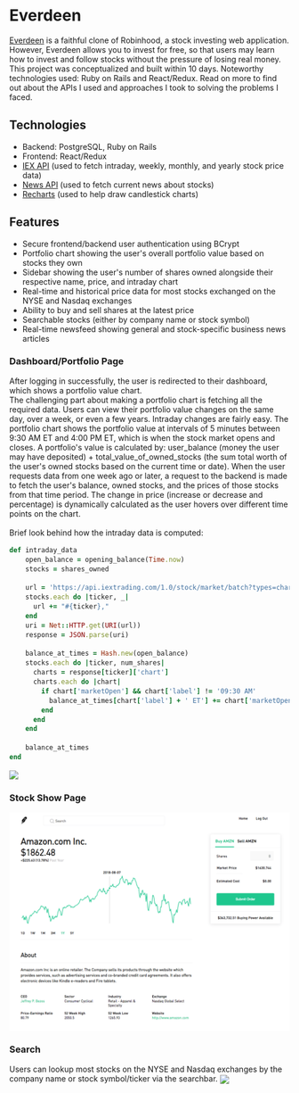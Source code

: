 # Everdeen
[Everdeen](https://everdeen-app.herokuapp.com/#/) is a faithful clone of Robinhood, a stock investing web application. However, Everdeen allows you to invest for free, so that users may learn how to invest and follow stocks without the pressure of losing real money. This project was conceptualized and built within 10 days. Noteworthy technologies used: Ruby on Rails and React/Redux. Read on more to find out about the APIs I used and approaches I took to solving the problems I faced.

## Technologies
* Backend: PostgreSQL, Ruby on Rails
* Frontend: React/Redux
* [IEX API](https://iextrading.com) (used to fetch intraday, weekly, monthly, and yearly stock price data)
* [News API](https://newsapi.org/) (used to fetch current news about stocks)
* [Recharts](http://recharts.org/en-US/) (used to help draw candlestick charts)

## Features
* Secure frontend/backend user authentication using BCrypt
* Portfolio chart showing the user's overall portfolio value based on stocks they own
* Sidebar showing the user's number of shares owned alongside their respective name, price, and intraday chart
* Real-time and historical price data for most stocks exchanged on the NYSE and Nasdaq exchanges
* Ability to buy and sell shares at the latest price
* Searchable stocks (either by company name or stock symbol)
* Real-time newsfeed showing general and stock-specific business news articles

### Dashboard/Portfolio Page
After logging in successfully, the user is redirected to their dashboard, which shows a portfolio value chart.<br/>
The challenging part about making a portfolio chart is fetching all the required data. Users can view their portfolio value changes on the same day, over a week, or even a few years. Intraday changes are fairly easy. The portfolio chart shows the portfolio value at intervals of 5 minutes between 9:30 AM ET and 4:00 PM ET, which is when the stock market opens and closes. A portfolio's value is calculated by: user_balance (money the user may have deposited) + total_value_of_owned_stocks (the sum total worth of the user's owned stocks based on the current time or date). When the user requests data from one week ago or later, a request to the backend is made to fetch the user's balance, owned stocks, and the prices of those stocks from that time period. The change in price (increase or decrease and percentage) is dynamically calculated as the user hovers over different time points on the chart.<br/><br/>
Brief look behind how the intraday data is computed:
```ruby
def intraday_data
    open_balance = opening_balance(Time.now)
    stocks = shares_owned

    url = 'https://api.iextrading.com/1.0/stock/market/batch?types=chart&chartInterval=5&range=1d&symbols='
    stocks.each do |ticker, _|
      url += "#{ticker},"
    end
    uri = Net::HTTP.get(URI(url))
    response = JSON.parse(uri)

    balance_at_times = Hash.new(open_balance)
    stocks.each do |ticker, num_shares|
      charts = response[ticker]['chart']
      charts.each do |chart|
        if chart['marketOpen'] && chart['label'] != '09:30 AM'
          balance_at_times[chart['label'] + ' ET'] += chart['marketOpen'] * num_shares
        end
      end
    end

    balance_at_times
end
```

<img src="./app/assets/images/dashboard.gif" align="center" />

### Stock Show Page
<img src="./app/assets/images/stock_show.png" align="center" />

### Search
Users can lookup most stocks on the NYSE and Nasdaq exchanges by the company name or stock symbol/ticker via the searchbar.
<img src="./app/assets/images/search.gif" align="center" />
